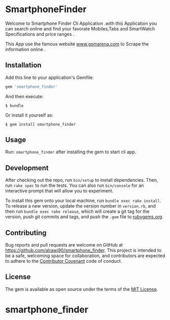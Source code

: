 # SmartphoneFinder

Welcome to Smartphone Finder Cli Application .with this Application you can search online and find your favorate
Mobiles,Tabs and SmartWatch Specifications and price ranges .

This App use the famous website www.gsmarena.com to Scrape the information online .

## Installation

Add this line to your application's Gemfile:

```ruby
gem 'smartphone_finder'
```

And then execute:

    $ bundle

Or install it yourself as:

    $ gem install smartphone_finder

## Usage

Run: `smartphone_finder` after installing the gem to start cli app.

## Development

After checking out the repo, run `bin/setup` to install dependencies. Then, run `rake spec` to run the tests. You can also run `bin/console` for an interactive prompt that will allow you to experiment.

To install this gem onto your local machine, run `bundle exec rake install`. To release a new version, update the version number in `version.rb`, and then run `bundle exec rake release`, which will create a git tag for the version, push git commits and tags, and push the `.gem` file to [rubygems.org](https://rubygems.org).

## Contributing

Bug reports and pull requests are welcome on GitHub at https://github.com/alrawi90/smartphone_finder. This project is intended to be a safe, welcoming space for collaboration, and contributors are expected to adhere to the [Contributor Covenant](http://contributor-covenant.org) code of conduct.


## License

The gem is available as open source under the terms of the [MIT License](http://opensource.org/licenses/MIT).

# smartphone_finder
